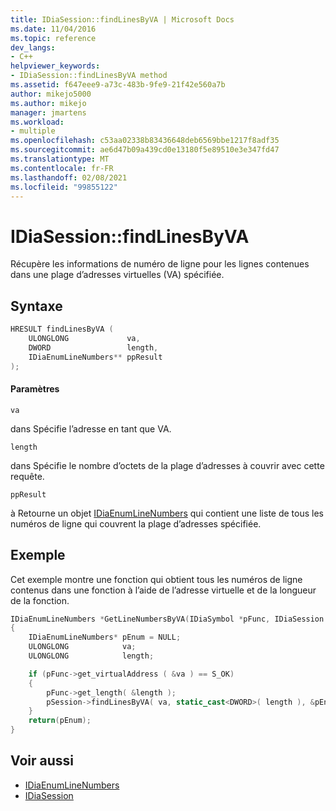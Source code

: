 ```yaml
---
title: IDiaSession::findLinesByVA | Microsoft Docs
ms.date: 11/04/2016
ms.topic: reference
dev_langs:
- C++
helpviewer_keywords:
- IDiaSession::findLinesByVA method
ms.assetid: f647eee9-a73c-483b-9fe9-21f42e560a7b
author: mikejo5000
ms.author: mikejo
manager: jmartens
ms.workload:
- multiple
ms.openlocfilehash: c53aa02338b83436648deb6569bbe1217f8adf35
ms.sourcegitcommit: ae6d47b09a439cd0e13180f5e89510e3e347fd47
ms.translationtype: MT
ms.contentlocale: fr-FR
ms.lasthandoff: 02/08/2021
ms.locfileid: "99855122"
---
```

# <a name="idiasessionfindlinesbyva"></a>IDiaSession::findLinesByVA
Récupère les informations de numéro de ligne pour les lignes contenues dans une plage d’adresses virtuelles (VA) spécifiée.

## <a name="syntax"></a>Syntaxe

```C++
HRESULT findLinesByVA (
    ULONGLONG             va,
    DWORD                 length,
    IDiaEnumLineNumbers** ppResult
);
```

#### <a name="parameters"></a>Paramètres
`va`

dans Spécifie l’adresse en tant que VA.

`length`

dans Spécifie le nombre d’octets de la plage d’adresses à couvrir avec cette requête.

`ppResult`

à Retourne un objet [IDiaEnumLineNumbers](../../debugger/debug-interface-access/idiaenumlinenumbers.md) qui contient une liste de tous les numéros de ligne qui couvrent la plage d’adresses spécifiée.

## <a name="example"></a>Exemple
Cet exemple montre une fonction qui obtient tous les numéros de ligne contenus dans une fonction à l’aide de l’adresse virtuelle et de la longueur de la fonction.

```C++
IDiaEnumLineNumbers *GetLineNumbersByVA(IDiaSymbol *pFunc, IDiaSession *pSession)
{
    IDiaEnumLineNumbers* pEnum = NULL;
    ULONGLONG            va;
    ULONGLONG            length;

    if (pFunc->get_virtualAddress ( &va ) == S_OK)
    {
        pFunc->get_length( &length );
        pSession->findLinesByVA( va, static_cast<DWORD>( length ), &pEnum );
    }
    return(pEnum);
}
```

## <a name="see-also"></a>Voir aussi
- [IDiaEnumLineNumbers](../../debugger/debug-interface-access/idiaenumlinenumbers.md)
- [IDiaSession](../../debugger/debug-interface-access/idiasession.md)
